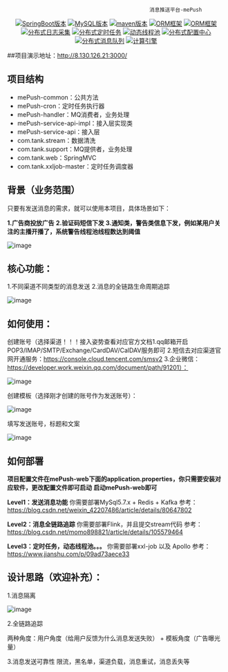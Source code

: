                                                   消息推送平台-mePush
                                      
<p align="center">
  <a href="#项目文档"><img src="https://img.shields.io/badge/SpringBoot-2.5.6-green.svg" alt="SpringBoot版本"></a>
  <a href="#项目文档"><img src="https://img.shields.io/badge/MySQL-5.7.x-green.svg" alt="MySQL版本"></a>
  <a href="#项目文档"><img src="https://img.shields.io/badge/maven-3.6.x-green.svg" alt="maven版本"></a>
  <a href="#项目文档"><img src="https://img.shields.io/badge/ORM-MyBatis-green.svg" alt="ORM框架"></a>
  <a href="#项目文档"><img src="https://img.shields.io/badge/Cache-Redis-orange.svg" alt="ORM框架"></a>
  <a href="#项目文档"><img src="https://img.shields.io/badge/日志采集-Graylog-orange.svg" alt="分布式日志采集"></a>
  <a href="#项目文档"><img src="https://img.shields.io/badge/定时任务-xxljob-orange.svg" alt="分布式定时任务"></a>
  <a href="#项目文档"><img src="https://img.shields.io/badge/动态线程池-DynamicTp-orange.svg" alt="动态线程池"></a>
  <a href="#项目文档"><img src="https://img.shields.io/badge/配置中心-Apollo-red.svg" alt="分布式配置中心"></a>
  <a href="#项目文档"><img src="https://img.shields.io/badge/消息队列-Kafka-red.svg" alt="分布式消息队列"></a>
  <a href="#项目文档"><img src="https://img.shields.io/badge/分布式计算引擎-Flink-red.svg" alt="计算引擎"></a>
</p>

##项目演示地址：http://8.130.126.21:3000/

## 项目结构
- mePush-common：公共方法
- mePush-cron：定时任务执行器
- mePush-handler：MQ消费者，业务处理
- mePush-service-api-impl：接入层实现类
- mePush-service-api：接入层
- com.tank.stream：数据清洗
- com.tank.support：MQ提供者，业务处理
- com.tank.web：SpringMVC
- com.tank.xxljob-master：定时任务调度器



## 背景（业务范围）
只要有发送消息的需求，就可以使用本项目，具体场景如下：

  **1.广告商投放广告**
  **2.验证码短信下发**
  **3.通知类，警告类信息下发，例如某用户关注的主播开播了，系统警告线程池线程数达到阈值**

![image](https://github.com/lx5555/mePush/assets/71442208/0d3917b3-362e-4ede-b389-7707ff583634)



## 核心功能：
1.不同渠道不同类型的消息发送
2.消息的全链路生命周期追踪

![image](https://github.com/lx5555/mePush/assets/71442208/53258233-432d-40be-8772-6d763df74b53)


## 如何使用：

创建账号（选择渠道！！！接入姿势查看对应官方文档1.qq邮箱开启POP3/IMAP/SMTP/Exchange/CardDAV/CalDAV服务即可 2.短信去对应渠道官网开通服务：https://console.cloud.tencent.com/smsv2 3.企业微信：https://developer.work.weixin.qq.com/document/path/91201）：

![image](https://github.com/lx5555/mePush/assets/71442208/636e0f00-ddc3-4bdc-b0e9-1b67a4156b87)

创建模板（选择刚才创建的账号作为发送账号）：

![image](https://github.com/lx5555/mePush/assets/71442208/26559425-84d6-4e14-81db-8ff2b66c5a9d)

填写发送账号，标题和文案

![image](https://github.com/lx5555/mePush/assets/71442208/37587c61-6ab6-46b4-aa64-298649302649)

## 如何部署
**项目配置文件在mePush-web下面的application.properties，你只需要安装对应软件，更改配置文件即可启动**
**启动mePush-web即可**

**Level1：发送消息功能**
你需要部署MySql5.7.x + Redis + Kafka
参考：https://blog.csdn.net/weixin_42207486/article/details/80647802

**Level2：消息全链路追踪**
你需要部署Flink，并且提交stream代码
参考：https://blog.csdn.net/momo898821/article/details/105579464

**Level3：定时任务，动态线程池。。。**
你需要部署xxl-job 以及 Apollo
参考：https://www.jianshu.com/p/09ad73aece33

## 设计思路（欢迎补充）：

1.消息隔离

![image](https://github.com/lx5555/mePush/assets/71442208/5799a96d-29bb-49cc-9d45-1249479b83e2)

2.全链路追踪

两种角度：用户角度（给用户反馈为什么消息发送失败） + 模板角度（广告曝光量）

3.消息发送可靠性
限流，黑名单，渠道负载，消息重试，消息丢失等

